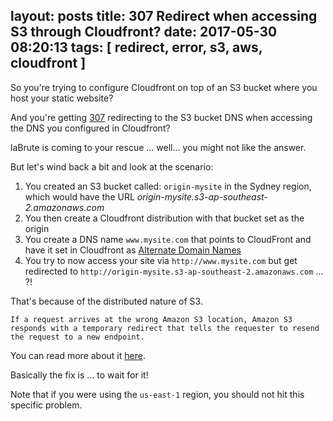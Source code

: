 layout: posts
title: 307 Redirect when accessing S3 through Cloudfront?
date: 2017-05-30 08:20:13
tags: [ redirect, error, s3, aws, cloudfront ]
---

So you're trying to configure Cloudfront on top of an S3 bucket where you host your static website?

And you're getting [307](https://httpstatuses.com/307) redirecting to the S3 bucket DNS when accessing the DNS you configured in Cloudfront?

laBrute is coming to your rescue ... well... you might not like the answer.

But let's wind back a bit and look at the scenario:

  1. You created an S3 bucket called: `origin-mysite` in the Sydney region, which would have the URL *origin-mysite.s3-ap-southeast-2.amazonaws.com*
  2. You then create a Cloudfront distribution with that bucket set as the origin
  3. You create a DNS name `www.mysite.com` that points to CloudFront and have it set in Cloudfront as [Alternate Domain Names](http://docs.aws.amazon.com/AmazonCloudFront/latest/DeveloperGuide/CNAMEs.html)
  4. You try to now access your site via `http://www.mysite.com` but get redirected to `http://origin-mysite.s3-ap-southeast-2.amazonaws.com` ... ?!

That's because of the distributed nature of S3.

```
If a request arrives at the wrong Amazon S3 location, Amazon S3 responds with a temporary redirect that tells the requester to resend the request to a new endpoint.
```

You can read more about it [here](http://docs.aws.amazon.com/AmazonS3/latest/dev/Redirects.html).

Basically the fix is ... to wait for it!

Note that if you were using the `us-east-1` region, you should not hit this specific problem.
